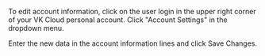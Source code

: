 To edit account information, click on the user login in the upper right corner of your VK Cloud personal account. Click "Account Settings" in the dropdown menu.

Enter the new data in the account information lines and click Save Changes.
